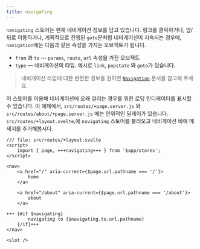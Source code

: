 ```yaml
---
title: navigating
---
```


`navigating` 스토어는 현재 네비게이션 정보를 담고 있습니다. 링크를 클릭하거나, 앞/뒤로 이동하거나, 계획적으로 진행된 `goto`문처럼 네비게이션이 지속되는 경우에, `navigation`에는 다음과 같은 속성을 가지는 오브젝트가 됩니다.

- `from` 과 `to` — `params`, `route`, `url`  속성을 가진 오브젝트
- `type` — 네비게이션의 타입. 예시로 `link`, `popstate` 와 `goto`가 있습니다.

> 네비게이션 타입에 대한 완전한 정보를 원하면 [`Navigation`](https://kit.svelte.dev/docs/types#public-types-navigation) 문서를 참고해 주세요.

이 스토어를 이용해 네비게이션에 오래 걸리는 경우를 위한 로딩 인디케이터를 표시할 수 있습니다. 이 예제에서, `src/routes/+page.server.js` 와 `src/routes/about/+page.server.js` 에는 인위적인 딜레이가 있습니다. `src/routes/+layout.svelte`,에 `navigating` 스토어를 불러오고 네비게이션 바에 메세지를 추가해봅시다.

```svelte
/// file: src/routes/+layout.svelte
<script>
	import { page, +++navigating+++ } from '$app/stores';
</script>

<nav>
	<a href="/" aria-current={$page.url.pathname === '/'}>
		home
	</a>

	<a href="/about" aria-current={$page.url.pathname === '/about'}>
		about
	</a>

+++	{#if $navigating}
		navigating to {$navigating.to.url.pathname}
	{/if}+++
</nav>

<slot />
```
